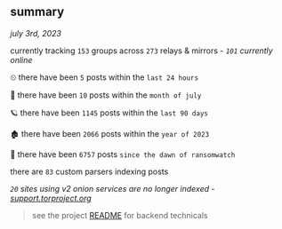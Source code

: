 
## summary
_july 3rd, 2023_

currently tracking `153` groups across `273` relays & mirrors - _`101` currently online_

⏲ there have been `5` posts within the `last 24 hours`

🦈 there have been `10` posts within the `month of july`

🪐 there have been `1145` posts within the `last 90 days`

🏚 there have been `2066` posts within the `year of 2023`

🦕 there have been `6757` posts `since the dawn of ransomwatch`

there are `83` custom parsers indexing posts

_`20` sites using v2 onion services are no longer indexed - [support.torproject.org](https://support.torproject.org/onionservices/v2-deprecation/)_

> see the project [README](https://github.com/joshhighet/ransomwatch#ransomwatch--) for backend technicals
